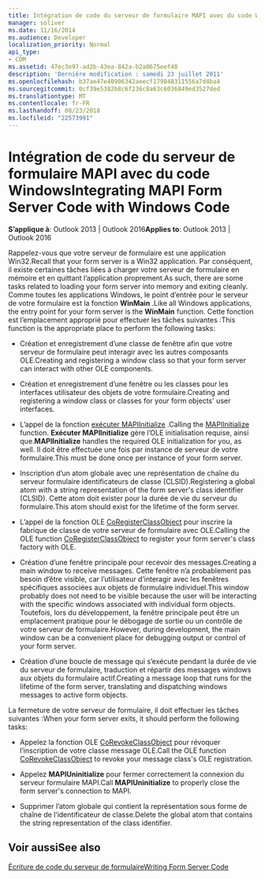 ```yaml
---
title: Intégration de code du serveur de formulaire MAPI avec du code Windows
manager: soliver
ms.date: 11/16/2014
ms.audience: Developer
localization_priority: Normal
api_type:
- COM
ms.assetid: 47ec3e97-ad2b-43ea-842a-b2a0675eef48
description: 'Derniére modification : samedi 23 juillet 2011'
ms.openlocfilehash: b37ae47e40906342aeecf179848311556a7d4ba4
ms.sourcegitcommit: 0cf39e5382b8c6f236c8a63c6036849ed3527ded
ms.translationtype: MT
ms.contentlocale: fr-FR
ms.lasthandoff: 08/23/2018
ms.locfileid: "22573991"
---
```

# <a name="integrating-mapi-form-server-code-with-windows-code"></a><span data-ttu-id="3d4b3-103">Intégration de code du serveur de formulaire MAPI avec du code Windows</span><span class="sxs-lookup"><span data-stu-id="3d4b3-103">Integrating MAPI Form Server Code with Windows Code</span></span>

  
  
<span data-ttu-id="3d4b3-104">**S’applique à**: Outlook 2013 | Outlook 2016</span><span class="sxs-lookup"><span data-stu-id="3d4b3-104">**Applies to**: Outlook 2013 | Outlook 2016</span></span> 
  
<span data-ttu-id="3d4b3-105">Rappelez-vous que votre serveur de formulaire est une application Win32.</span><span class="sxs-lookup"><span data-stu-id="3d4b3-105">Recall that your form server is a Win32 application.</span></span> <span data-ttu-id="3d4b3-106">Par conséquent, il existe certaines tâches liées à charger votre serveur de formulaire en mémoire et en quittant l’application proprement.</span><span class="sxs-lookup"><span data-stu-id="3d4b3-106">As such, there are some tasks related to loading your form server into memory and exiting cleanly.</span></span> <span data-ttu-id="3d4b3-107">Comme toutes les applications Windows, le point d’entrée pour le serveur de votre formulaire est la fonction **WinMain** .</span><span class="sxs-lookup"><span data-stu-id="3d4b3-107">Like all Windows applications, the entry point for your form server is the **WinMain** function.</span></span> <span data-ttu-id="3d4b3-108">Cette fonction est l’emplacement approprié pour effectuer les tâches suivantes :</span><span class="sxs-lookup"><span data-stu-id="3d4b3-108">This function is the appropriate place to perform the following tasks:</span></span> 
  
- <span data-ttu-id="3d4b3-109">Création et enregistrement d’une classe de fenêtre afin que votre serveur de formulaire peut interagir avec les autres composants OLE.</span><span class="sxs-lookup"><span data-stu-id="3d4b3-109">Creating and registering a window class so that your form server can interact with other OLE components.</span></span>
    
- <span data-ttu-id="3d4b3-110">Création et enregistrement d’une fenêtre ou les classes pour les interfaces utilisateur des objets de votre formulaire.</span><span class="sxs-lookup"><span data-stu-id="3d4b3-110">Creating and registering a window class or classes for your form objects' user interfaces.</span></span>
    
- <span data-ttu-id="3d4b3-111">L’appel de la fonction [exécuter MAPIInitialize](mapiinitialize.md) .</span><span class="sxs-lookup"><span data-stu-id="3d4b3-111">Calling the [MAPIInitialize](mapiinitialize.md) function.</span></span> <span data-ttu-id="3d4b3-112">**Exécuter MAPIInitialize** gère l’OLE initialisation requise, ainsi que.</span><span class="sxs-lookup"><span data-stu-id="3d4b3-112">**MAPIInitialize** handles the required OLE initialization for you, as well.</span></span> <span data-ttu-id="3d4b3-113">Il doit être effectuée une fois par instance de serveur de votre formulaire.</span><span class="sxs-lookup"><span data-stu-id="3d4b3-113">This must be done once per instance of your form server.</span></span> 
    
- <span data-ttu-id="3d4b3-114">Inscription d’un atom globale avec une représentation de chaîne du serveur formulaire identificateurs de classe (CLSID).</span><span class="sxs-lookup"><span data-stu-id="3d4b3-114">Registering a global atom with a string representation of the form server's class identifier (CLSID).</span></span> <span data-ttu-id="3d4b3-115">Cette atom doit exister pour la durée de vie du serveur du formulaire.</span><span class="sxs-lookup"><span data-stu-id="3d4b3-115">This atom should exist for the lifetime of the form server.</span></span>
    
- <span data-ttu-id="3d4b3-116">L’appel de la fonction OLE [CoRegisterClassObject](http://msdn.microsoft.com/en-us/library/ms693407.aspx) pour inscrire la fabrique de classe de votre serveur de formulaire avec OLE.</span><span class="sxs-lookup"><span data-stu-id="3d4b3-116">Calling the OLE function [CoRegisterClassObject](http://msdn.microsoft.com/en-us/library/ms693407.aspx) to register your form server's class factory with OLE.</span></span> 
    
- <span data-ttu-id="3d4b3-117">Création d’une fenêtre principale pour recevoir des messages.</span><span class="sxs-lookup"><span data-stu-id="3d4b3-117">Creating a main window to receive messages.</span></span> <span data-ttu-id="3d4b3-118">Cette fenêtre n’a probablement pas besoin d’être visible, car l’utilisateur d’interagir avec les fenêtres spécifiques associées aux objets de formulaire individuel.</span><span class="sxs-lookup"><span data-stu-id="3d4b3-118">This window probably does not need to be visible because the user will be interacting with the specific windows associated with individual form objects.</span></span> <span data-ttu-id="3d4b3-119">Toutefois, lors du développement, la fenêtre principale peut être un emplacement pratique pour le débogage de sortie ou un contrôle de votre serveur de formulaire.</span><span class="sxs-lookup"><span data-stu-id="3d4b3-119">However, during development, the main window can be a convenient place for debugging output or control of your form server.</span></span>
    
- <span data-ttu-id="3d4b3-120">Création d’une boucle de message qui s’exécute pendant la durée de vie du serveur de formulaire, traduction et répartir des messages windows aux objets du formulaire actif.</span><span class="sxs-lookup"><span data-stu-id="3d4b3-120">Creating a message loop that runs for the lifetime of the form server, translating and dispatching windows messages to active form objects.</span></span>
    
<span data-ttu-id="3d4b3-121">La fermeture de votre serveur de formulaire, il doit effectuer les tâches suivantes :</span><span class="sxs-lookup"><span data-stu-id="3d4b3-121">When your form server exits, it should perform the following tasks:</span></span>
  
- <span data-ttu-id="3d4b3-122">Appelez la fonction OLE [CoRevokeClassObject](http://msdn.microsoft.com/en-us/library/ms688650%28VS.85%29.aspx) pour révoquer l’inscription de votre classe message OLE.</span><span class="sxs-lookup"><span data-stu-id="3d4b3-122">Call the OLE function [CoRevokeClassObject](http://msdn.microsoft.com/en-us/library/ms688650%28VS.85%29.aspx) to revoke your message class's OLE registration.</span></span> 
    
- <span data-ttu-id="3d4b3-123">Appelez **MAPIUninitialize** pour fermer correctement la connexion du serveur formulaire MAPI.</span><span class="sxs-lookup"><span data-stu-id="3d4b3-123">Call **MAPIUninitialize** to properly close the form server's connection to MAPI.</span></span> 
    
- <span data-ttu-id="3d4b3-124">Supprimer l’atom globale qui contient la représentation sous forme de chaîne de l’identificateur de classe.</span><span class="sxs-lookup"><span data-stu-id="3d4b3-124">Delete the global atom that contains the string representation of the class identifier.</span></span>
    
## <a name="see-also"></a><span data-ttu-id="3d4b3-125">Voir aussi</span><span class="sxs-lookup"><span data-stu-id="3d4b3-125">See also</span></span>



[<span data-ttu-id="3d4b3-126">Écriture de code du serveur de formulaire</span><span class="sxs-lookup"><span data-stu-id="3d4b3-126">Writing Form Server Code</span></span>](writing-form-server-code.md)

